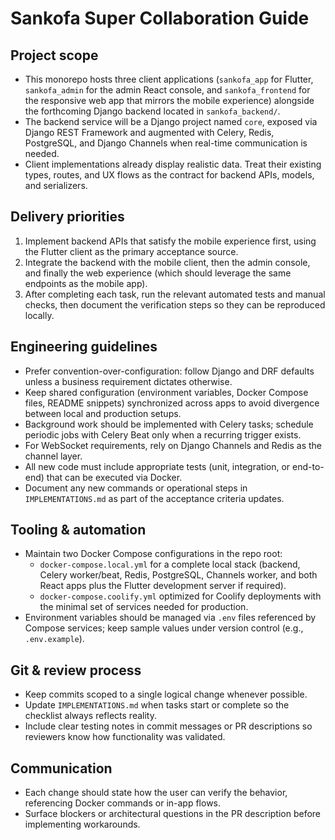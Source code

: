# Sankofa Super Collaboration Guide

## Project scope
- This monorepo hosts three client applications (`sankofa_app` for Flutter, `sankofa_admin` for the admin React console, and `sankofa_frontend` for the responsive web app that mirrors the mobile experience) alongside the forthcoming Django backend located in `sankofa_backend/`.
- The backend service will be a Django project named `core`, exposed via Django REST Framework and augmented with Celery, Redis, PostgreSQL, and Django Channels when real-time communication is needed.
- Client implementations already display realistic data. Treat their existing types, routes, and UX flows as the contract for backend APIs, models, and serializers.

## Delivery priorities
1. Implement backend APIs that satisfy the mobile experience first, using the Flutter client as the primary acceptance source.
2. Integrate the backend with the mobile client, then the admin console, and finally the web experience (which should leverage the same endpoints as the mobile app).
3. After completing each task, run the relevant automated tests and manual checks, then document the verification steps so they can be reproduced locally.

## Engineering guidelines
- Prefer convention-over-configuration: follow Django and DRF defaults unless a business requirement dictates otherwise.
- Keep shared configuration (environment variables, Docker Compose files, README snippets) synchronized across apps to avoid divergence between local and production setups.
- Background work should be implemented with Celery tasks; schedule periodic jobs with Celery Beat only when a recurring trigger exists.
- For WebSocket requirements, rely on Django Channels and Redis as the channel layer.
- All new code must include appropriate tests (unit, integration, or end-to-end) that can be executed via Docker.
- Document any new commands or operational steps in `IMPLEMENTATIONS.md` as part of the acceptance criteria updates.

## Tooling & automation
- Maintain two Docker Compose configurations in the repo root:
  - `docker-compose.local.yml` for a complete local stack (backend, Celery worker/beat, Redis, PostgreSQL, Channels worker, and both React apps plus the Flutter development server if required).
  - `docker-compose.coolify.yml` optimized for Coolify deployments with the minimal set of services needed for production.
- Environment variables should be managed via `.env` files referenced by Compose services; keep sample values under version control (e.g., `.env.example`).

## Git & review process
- Keep commits scoped to a single logical change whenever possible.
- Update `IMPLEMENTATIONS.md` when tasks start or complete so the checklist always reflects reality.
- Include clear testing notes in commit messages or PR descriptions so reviewers know how functionality was validated.

## Communication
- Each change should state how the user can verify the behavior, referencing Docker commands or in-app flows.
- Surface blockers or architectural questions in the PR description before implementing workarounds.

